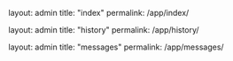layout: admin
title: "index"
permalink: /app/index/

layout: admin
title: "history"
permalink: /app/history/

layout: admin
title: "messages"
permalink: /app/messages/

